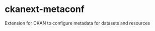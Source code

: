 ckanext-metaconf
================

Extension for CKAN to configure metadata for datasets and resources
